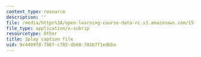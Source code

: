 ```yaml
---
content_type: resource
description: ''
file: /media/https%3A/open-learning-course-data-rc.s3.amazonaws.com/15-071-the-analytics-edge-spring-2017/9c4409f8786fc785db68701b7f1edbba_GPOUGpF-Sno.srt
file_type: application/x-subrip
resourcetype: Other
title: 3play caption file
uid: 9c4409f8-786f-c785-db68-701b7f1edbba
---
```

